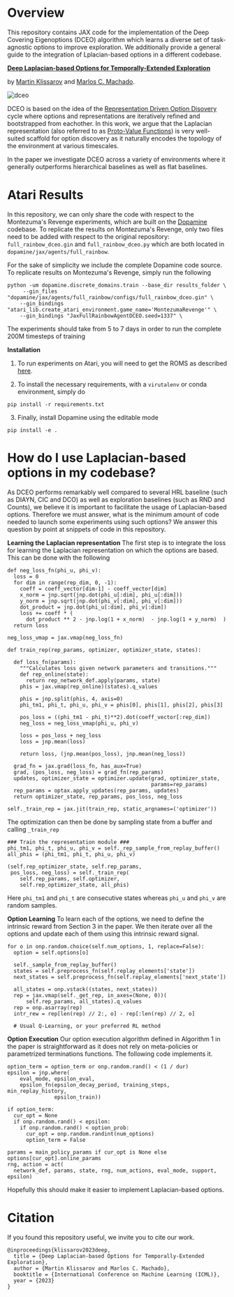 # Overview
This repository contains JAX code for the implementation of the Deep Covering Eigenoptions (DCEO) algorithm which learns a diverse set of task-agnostic options to improve exploration. We additionally provide a general guide to the integration of Lplacian-based options in a different codebase.

**[Deep Laplacian-based Options for Temporally-Extended Exploration](https://proceedings.mlr.press/v202/klissarov23a/klissarov23a.pdf)**

by [Martin Klissarov](https://mklissa.github.io) and [Marlos C. Machado](https://webdocs.cs.ualberta.ca/~machado/). 

![dceo](https://github.com/mklissa/deco_dopamine/assets/22938475/285c7ed1-f1a3-499f-8655-5802ee4738c9)

DCEO is based on the idea of the [Representation Driven Option Disovery](https://medium.com/@marlos.cholodovskis/the-representation-driven-option-discovery-cycle-e3f5877696c2) cycle where options and representations are iteratively refined and bootstrapped from eachother. In this work, we argue that the Laplacian representation (also referred to as [Proto-Value Functions](https://homes.cs.washington.edu/~todorov/courses/amath579/reading/PVF.pdf)) is very well-suited scaffold for option discovery as it naturally encodes the topology of the environment at various timescales.

In the paper we investigate DCEO across a variety of environments where it generally outperforms hierarchical baselines as well as flat baselines. 

# Atari Results
In this repository, we can only share the code with respect to the Montezuma's Revenge experiments, which are built on the [Dopamine](https://github.com/google/dopamine) codebase. To replicate the results on Montezuma's Revenge, only two files need to be added with respect to the original repository: `full_rainbow_dceo.gin` and `full_rainbow_dceo.py` which are both located in `dopamine/jax/agents/full_rainbow`. 

For the sake of simplicity we include the complete Dopamine code source. To replicate results on Montezuma's Revenge, simply run the following

```
python -um dopamine.discrete_domains.train --base_dir results_folder \
     --gin_files "dopamine/jax/agents/full_rainbow/configs/full_rainbow_dceo.gin" \
    --gin_bindings "atari_lib.create_atari_environment.game_name='MontezumaRevenge'" \
    --gin_bindings "JaxFullRainbowAgentDCEO.seed=1337" \
```
The experiments should take from 5 to 7 days in order to run the complete 200M timesteps of training

**Installation**
1. To run experiments on Atari, you will need to get the ROMS as described [here](https://github.com/Farama-Foundation/Arcade-Learning-Environment).

2. To install the necessary requirements, with a `virutalenv` or conda environment, simply do

```
pip install -r requirements.txt
```

3. Finally, install Dopamine using the editable mode

```
pip install -e .
```

# How do I use Laplacian-based options in my codebase?

As DCEO performs remarkably well compared to several HRL baseline (such as DIAYN, CIC and DCO) as well as exploration baselines (such as RND and Counts), we believe it is important to facilitate the usage of Laplacian-based options. Therefore we must answer, what is the minimum amount of code needed to launch some experiments using such options? We answer this question by point at snippets of code in this repository.

**Learning the Laplacian representation**
The first step is to integrate the loss for learning the Laplacian representation on which the options are based. This can be done with the following

```
def neg_loss_fn(phi_u, phi_v):
  loss = 0
  for dim in range(rep_dim, 0, -1):
    coeff = coeff_vector[dim-1] - coeff_vector[dim]
    x_norm = jnp.sqrt(jnp.dot(phi_u[:dim], phi_u[:dim]))
    y_norm = jnp.sqrt(jnp.dot(phi_v[:dim], phi_v[:dim]))
    dot_product = jnp.dot(phi_u[:dim], phi_v[:dim])
    loss += coeff * (
      dot_product ** 2 - jnp.log(1 + x_norm)  - jnp.log(1 + y_norm)  )
  return loss

neg_loss_vmap = jax.vmap(neg_loss_fn)

def train_rep(rep_params, optimizer, optimizer_state, states):

  def loss_fn(params):
    """Calculates loss given network parameters and transitions."""
    def rep_online(state):
      return rep_network_def.apply(params, state)
    phis = jax.vmap(rep_online)(states).q_values

    phis = jnp.split(phis, 4, axis=0)
    phi_tm1, phi_t, phi_u, phi_v = phis[0], phis[1], phis[2], phis[3]

    pos_loss = ((phi_tm1 - phi_t)**2).dot(coeff_vector[:rep_dim])
    neg_loss = neg_loss_vmap(phi_u, phi_v)

    loss = pos_loss + neg_loss
    loss = jnp.mean(loss)

    return loss, (jnp.mean(pos_loss), jnp.mean(neg_loss))

  grad_fn = jax.grad(loss_fn, has_aux=True)
  grad, (pos_loss, neg_loss) = grad_fn(rep_params)
  updates, optimizer_state = optimizer.update(grad, optimizer_state,
                                              params=rep_params)
  rep_params = optax.apply_updates(rep_params, updates)
  return optimizer_state, rep_params, pos_loss, neg_loss

self._train_rep = jax.jit(train_rep, static_argnames=('optimizer'))
```

The optimization can then be done by sampling state from a buffer and calling `_train_rep`

```
### Train the representation module ###
phi_tm1, phi_t, phi_u, phi_v = self._rep_sample_from_replay_buffer()
all_phis = (phi_tm1, phi_t, phi_u, phi_v)

(self.rep_optimizer_state, self.rep_params,
 pos_loss, neg_loss) = self._train_rep(
    self.rep_params, self.optimizer, 
    self.rep_optimizer_state, all_phis)
```
Here `phi_tm1` and `phi_t` are consecutive states whereas `phi_u` and `phi_v` are random samples.

**Option Learning**
To learn each of the options, we need to define the intrinsic reward from Section 3 in the paper. We then iterate over all the options and update each of them using this intrinsic reward signal.

```
for o in onp.random.choice(self.num_options, 1, replace=False):
  option = self.options[o]

  self._sample_from_replay_buffer()
  states = self.preprocess_fn(self.replay_elements['state'])
  next_states = self.preprocess_fn(self.replay_elements['next_state'])

  all_states = onp.vstack((states, next_states))
  rep = jax.vmap(self._get_rep, in_axes=(None, 0))(
      self.rep_params, all_states).q_values
  rep = onp.asarray(rep)
  intr_rew = rep[len(rep) // 2:, o] - rep[:len(rep) // 2, o]

  # Usual Q-Learning, or your preferred RL method
```

**Option Execution**
Our option execution algorithm defined in Algorithm 1 in the paper is straightforward as it does not rely on meta-policies or parametrized terminations functions. The following code implements it.

```
option_term = option_term or onp.random.rand() < (1 / dur)
epsilon = jnp.where(
    eval_mode, epsilon_eval,
    epsilon_fn(epsilon_decay_period, training_steps, min_replay_history,
               epsilon_train))

if option_term:
  cur_opt = None
  if onp.random.rand() < epsilon:
    if onp.random.rand() < option_prob:
      cur_opt = onp.random.randint(num_options)
      option_term = False

params = main_policy_params if cur_opt is None else options[cur_opt].online_params
rng, action = act(
  network_def, params, state, rng, num_actions, eval_mode, support, epsilon)
```

Hopefully this should make it easier to implement Laplacian-based options.

# Citation
If you found this repository useful, we invite you to cite our work. 

```
@inproceedings{klissarov2023deep,
  title = {Deep Laplacian-based Options for Temporally-Extended Exploration},
  author = {Martin Klissarov and Marlos C. Machado},
  booktitle = {International Conference on Machine Learning (ICML)},
  year = {2023}
}
```
